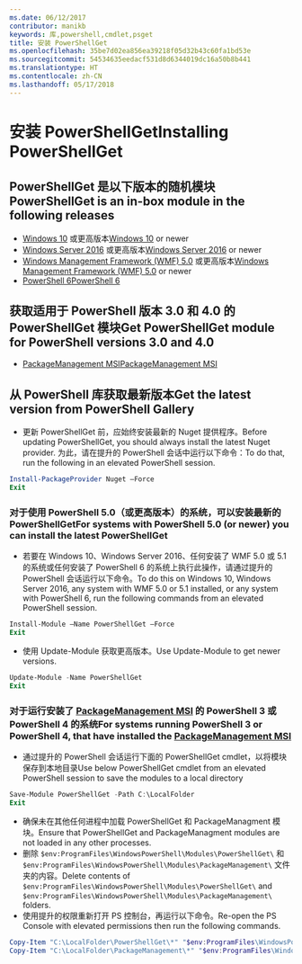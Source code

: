 ```yaml
---
ms.date: 06/12/2017
contributor: manikb
keywords: 库,powershell,cmdlet,psget
title: 安装 PowerShellGet
ms.openlocfilehash: 35be7d02ea856ea39218f05d32b43c60fa1bd53e
ms.sourcegitcommit: 54534635eedacf531d8d6344019dc16a50b8b441
ms.translationtype: HT
ms.contentlocale: zh-CN
ms.lasthandoff: 05/17/2018
---
```

# <a name="installing-powershellget"></a><span data-ttu-id="4fb63-103">安装 PowerShellGet</span><span class="sxs-lookup"><span data-stu-id="4fb63-103">Installing PowerShellGet</span></span>

## <a name="powershellget-is-an-in-box-module-in-the-following-releases"></a><span data-ttu-id="4fb63-104">PowerShellGet 是以下版本的随机模块</span><span class="sxs-lookup"><span data-stu-id="4fb63-104">PowerShellGet is an in-box module in the following releases</span></span>

- <span data-ttu-id="4fb63-105">[Windows 10](https://www.microsoft.com/windows/get-windows-10) 或更高版本</span><span class="sxs-lookup"><span data-stu-id="4fb63-105">[Windows 10](https://www.microsoft.com/windows/get-windows-10) or newer</span></span>
- <span data-ttu-id="4fb63-106">[Windows Server 2016](https://technet.microsoft.com/windows-server-docs/get-started/windows-server-2016) 或更高版本</span><span class="sxs-lookup"><span data-stu-id="4fb63-106">[Windows Server 2016](https://technet.microsoft.com/windows-server-docs/get-started/windows-server-2016) or newer</span></span>
- <span data-ttu-id="4fb63-107">[Windows Management Framework (WMF) 5.0](https://www.microsoft.com/download/details.aspx?id=50395) 或更高版本</span><span class="sxs-lookup"><span data-stu-id="4fb63-107">[Windows Management Framework (WMF) 5.0](https://www.microsoft.com/download/details.aspx?id=50395) or newer</span></span>
- [<span data-ttu-id="4fb63-108">PowerShell 6</span><span class="sxs-lookup"><span data-stu-id="4fb63-108">PowerShell 6</span></span>](https://github.com/PowerShell/PowerShell/releases)

## <a name="get-powershellget-module-for-powershell-versions-30-and-40"></a><span data-ttu-id="4fb63-109">获取适用于 PowerShell 版本 3.0 和 4.0 的 PowerShellGet 模块</span><span class="sxs-lookup"><span data-stu-id="4fb63-109">Get PowerShellGet module for PowerShell versions 3.0 and 4.0</span></span>

- [<span data-ttu-id="4fb63-110">PackageManagement MSI</span><span class="sxs-lookup"><span data-stu-id="4fb63-110">PackageManagement MSI</span></span>](http://go.microsoft.com/fwlink/?LinkID=746217&clcid=0x409)

## <a name="get-the-latest-version-from-powershell-gallery"></a><span data-ttu-id="4fb63-111">从 PowerShell 库获取最新版本</span><span class="sxs-lookup"><span data-stu-id="4fb63-111">Get the latest version from PowerShell Gallery</span></span>

- <span data-ttu-id="4fb63-112">更新 PowerShellGet 前，应始终安装最新的 Nuget 提供程序。</span><span class="sxs-lookup"><span data-stu-id="4fb63-112">Before updating PowerShellGet, you should always install the latest Nuget provider.</span></span> <span data-ttu-id="4fb63-113">为此，请在提升的 PowerShell 会话中运行以下命令：</span><span class="sxs-lookup"><span data-stu-id="4fb63-113">To do that, run the following in an elevated PowerShell session.</span></span>

```powershell
Install-PackageProvider Nuget –Force
Exit
```

### <a name="for-systems-with-powershell-50-or-newer-you-can-install-the-latest-powershellget"></a><span data-ttu-id="4fb63-114">对于使用 PowerShell 5.0（或更高版本）的系统，可以安装最新的 PowerShellGet</span><span class="sxs-lookup"><span data-stu-id="4fb63-114">For systems with PowerShell 5.0 (or newer) you can install the latest PowerShellGet</span></span>

- <span data-ttu-id="4fb63-115">若要在 Windows 10、Windows Server 2016、任何安装了 WMF 5.0 或 5.1 的系统或任何安装了 PowerShell 6 的系统上执行此操作，请通过提升的 PowerShell 会话运行以下命令。</span><span class="sxs-lookup"><span data-stu-id="4fb63-115">To do this on Windows 10, Windows Server 2016, any system with WMF 5.0 or 5.1 installed, or any system with PowerShell 6, run the following commands from an elevated PowerShell session.</span></span>

```powershell
Install-Module –Name PowerShellGet –Force
Exit
```

- <span data-ttu-id="4fb63-116">使用 Update-Module 获取更高版本。</span><span class="sxs-lookup"><span data-stu-id="4fb63-116">Use Update-Module to get newer versions.</span></span>

```powershell
Update-Module -Name PowerShellGet
Exit
```

### <a name="for-systems-running-powershell-3-or-powershell-4-that-have-installed-the-packagemanagement-msihttpgomicrosoftcomfwlinklinkid746217clcid0x409"></a><span data-ttu-id="4fb63-117">对于运行安装了 [PackageManagement MSI](http://go.microsoft.com/fwlink/?LinkID=746217&clcid=0x409) 的 PowerShell 3 或 PowerShell 4 的系统</span><span class="sxs-lookup"><span data-stu-id="4fb63-117">For systems running PowerShell 3 or PowerShell 4, that have installed the [PackageManagement MSI](http://go.microsoft.com/fwlink/?LinkID=746217&clcid=0x409)</span></span>

- <span data-ttu-id="4fb63-118">通过提升的 PowerShell 会话运行下面的 PowerShellGet cmdlet，以将模块保存到本地目录</span><span class="sxs-lookup"><span data-stu-id="4fb63-118">Use below PowerShellGet cmdlet from an elevated PowerShell session to save the modules to a local directory</span></span>

```powershell
Save-Module PowerShellGet -Path C:\LocalFolder
Exit
```

- <span data-ttu-id="4fb63-119">确保未在其他任何进程中加载 PowerShellGet 和 PackageManagment 模块。</span><span class="sxs-lookup"><span data-stu-id="4fb63-119">Ensure that PowerShellGet and PackageManagment modules are not loaded in any other processes.</span></span>
- <span data-ttu-id="4fb63-120">删除 `$env:ProgramFiles\WindowsPowerShell\Modules\PowerShellGet\` 和 `$env:ProgramFiles\WindowsPowerShell\Modules\PackageManagement\` 文件夹的内容。</span><span class="sxs-lookup"><span data-stu-id="4fb63-120">Delete contents of `$env:ProgramFiles\WindowsPowerShell\Modules\PowerShellGet\` and  `$env:ProgramFiles\WindowsPowerShell\Modules\PackageManagement\` folders.</span></span>
- <span data-ttu-id="4fb63-121">使用提升的权限重新打开 PS 控制台，再运行以下命令。</span><span class="sxs-lookup"><span data-stu-id="4fb63-121">Re-open the PS Console with elevated permissions then run the following commands.</span></span>

```powershell
Copy-Item "C:\LocalFolder\PowerShellGet\*" "$env:ProgramFiles\WindowsPowerShell\Modules\PowerShellGet\" -Recurse -Force
Copy-Item "C:\LocalFolder\PackageManagement\*" "$env:ProgramFiles\WindowsPowerShell\Modules\PackageManagement\" -Recurse -Force
```